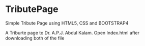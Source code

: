 # TributePage
Simple Tribute Page using HTML5, CSS and BOOTSTRAP4

A Triburte page to Dr. A.P.J. Abdul Kalam.
Open Index.html after downloading both of the file
